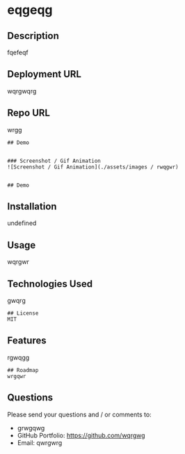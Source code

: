 
  
  # eqgeqg
  
  ## Description
  fqefeqf

  

  ## Deployment URL
  wqrgwqrg
  
  ## Repo URL
  wrgg

  
    ## Demo
    
  
    ### Screenshot / Gif Animation
    ![Screenshot / Gif Animation](./assets/images / rwqgwr)
    
  
    ## Demo
    
  
  ## Installation
  undefined
  
  ## Usage
  wqrgwr
  
  ## Technologies Used
  gwqrg
  
  
  
    ## License
    MIT
    
  
  ## Features
  rgwqgg
  
  
  
  
    ## Roadmap
    wrgqwr
    

  ## Questions
  Please send your questions and / or comments to:
  - grwgqwg
  - GitHub Portfolio: https://github.com/wqrgwg
  - Email: qwrgwrg

  